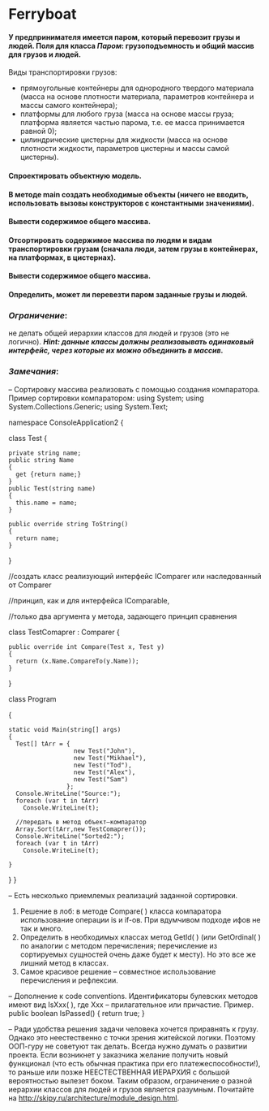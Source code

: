 # Ferryboat

#### У предпринимателя имеется паром, который перевозит грузы и людей. Поля для класса ***Паром***: грузоподъемность и __общий__ массив для грузов и людей.
Виды транспортировки грузов:

* прямоугольные контейнеры для однородного твердого материала (масса на основе плотности материала, параметров контейнера и массы самого контейнера);
* платформы для любого груза (масса на основе массы груза; платформа является частью парома, т.е. ее масса принимается равной 0);
* цилиндрические цистерны для жидкости (масса на основе плотности жидкости, параметров цистерны и массы самой цистерны).

#### Спроектировать объектную модель. 
#### В методе main создать необходимые объекты (ничего не вводить, использовать вызовы конструкторов с константными значениями).
#### Вывести содержимое общего массива.
#### Отсортировать содержимое массива по людям и видам транспортировки грузам (сначала люди, затем грузы в контейнерах, на платформах, в цистернах).
#### Вывести содержимое общего массива.
#### Определить, может ли перевезти паром заданные грузы и людей.
### ***Ограничение***:
  не делать общей иерархии классов для людей и грузов (это не логично). ***Hint: данные классы должны реализовывать одинаковый интерфейс, через которые их можно объединить в массив.*** 

### ***Замечания***: 
– Сортировку массива реализовать с помощью создания компаратора. Пример сортировки компаратором:
using System;
using System.Collections.Generic;
using System.Text;

namespace ConsoleApplication2
{

  class Test 
  {
    
    private string name;
    public string Name 
    {
      get {return name;}
    }
    public Test(string name) 
    {
      this.name = name;
    }

    public override string ToString()
    {
      return name;
    }

  }

//создать класс реализующий интерфейс IComparer или наследованный от Comparer

//принцип, как и для интерфейса IComparable, 

//только два аргумента у метода, задающего принцип сравнения

  class TestComaprer : Comparer<Test>
  {

    public override int Compare(Test x, Test y)
    {
      return (x.Name.CompareTo(y.Name));
    }

  }


  class Program
  
  {
  
    static void Main(string[] args)
    {
      Test[] tArr = {
                      new Test("John"),
                      new Test("Mikhael"),
                      new Test("Tod"),
                      new Test("Alex"),
                      new Test("Sam")
                    };
      Console.WriteLine("Source:");
      foreach (var t in tArr)
        Console.WriteLine(t);

      //передать в метод объект–компаратор
      Array.Sort(tArr,new TestComaprer());
      Console.WriteLine("Sorted2:");
      foreach (var t in tArr)
        Console.WriteLine(t);
      
    }
  }
}

– Есть несколько приемлемых реализаций заданной сортировки. 
1. Решение в лоб: в методе Compare( ) класса компаратора использование операции is и if-ов. При вдумчивом подходе ифов не так и много. 
2. Определить в необходимых классах метод GetId( ) (или GetOrdinal( ) по аналогии с методом перечисления; перечисление из сортируемых сущностей очень даже будет к месту). Но это все же лишний метод в классах. 
3. Самое красивое решение – совместное использование перечисления и рефлексии.

– Дополнение к code conventions. 
Идентификаторы булевских методов имеют вид IsXxx( ), где Xxx – прилагательное или причастие.
Пример.
	public boolean IsPassed() 
{
		return true;
	}

– Ради удобства решения задачи человека хочется приравнять к грузу. Однако это неестественно с точки зрения житейской логики. Поэтому ООП-гуру не советуют так делать. Всегда нужно думать о развитии проекта. Если возникнет у заказчика желание получить новый функционал (что есть обычная практика при его платежеспособности!), то раньше или позже НЕЕСТЕСТВЕННАЯ ИЕРАРХИЯ с большой вероятностью вылезет боком. 
Таким образом, ограничение о разной иерархии классов для людей и грузов является разумным. 
Почитайте на http://skipy.ru/architecture/module_design.html.
